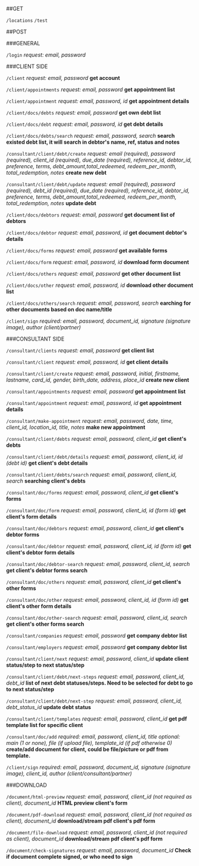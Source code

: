 ##GET

`/locations`
`/test`

##POST

###GENERAL

`/login`
*request: email, password*

###CLIENT SIDE

`/client`
*request: email, password*
**get account**

`/client/appointments`
*request: email, password*
**get appointment list**

`/client/appointment`
*request: email, password, id*
**get appointment details**

`/client/docs/debts`
*request: email, password*
**get own debt list**

`/client/docs/debt`
*request: email, password, id*
**get debt details**

`/client/docs/debts/search`
*request: email, password, search*
**search existed debt list, it will search in debtor's name, ref, status and notes**

`/consultant/client/debt/create`
*request: email (required), password (required), client_id (required), due_date (required), reference_id, debtor_id, preference, terms, debt_amount,total_redeemed, redeem_per_month, total_redemption, notes*
**create new debt**

`/consultant/client/debt/update`
*request: email (required), password (required), debt_id (required), due_date (required), reference_id, debtor_id, preference, terms, debt_amount,total_redeemed, redeem_per_month, total_redemption, notes*
**update debt**

`/client/docs/debtors`
*request: email, password*
**get document list of debtors**

`/client/docs/debtor`
*request: email, password, id*
**get document debtor's details**

`/client/docs/forms`
*request: email, password*
**get available forms**

`/client/docs/form`
*request: email, password, id*
**download form document**

`/client/docs/others`
*request: email, password*
**get other document list**

`/client/docs/other`
*request: email, password, id*
**download other document list**

`/client/docs/others/search`
*request: email, password, search*
**earching for other documents based on doc name/title**

`/client/sign`
*required: email, password, document_id, signature (signature image), author (client/partner)*

###CONSULTANT SIDE

`/consultant/clients`
*request: email, password*
**get client list**

`/consultant/client`
*request: email, password, id*
**get client details**

`/consultant/client/create`
*request: email, password, initial, firstname, lastname, card_id, gender, birth_date, address, place_id*
**create new client**

`/consultant/appointments`
*request: email, password*
**get appointment list**

`/consultant/appointment`
*request: email, password, id*
**get appointment details**

`/consultant/make-appointment`
*request: email, password, date, time, client_id, location_id, title, notes*
**make new appointment**

`/consultant/client/debts`
*request: email, password, client_id*
**get client's debts**

`/consultant/client/debt/details`
*request: email, password, client_id, id (debt id)*
**get client's debt details**

`/consultant/client/debts/search`
*request: email, password, client_id, search*
**searching client's debts**

`/consultant/doc/forms`
*request: email, password, client_id*
**get client's forms**

`/consultant/doc/form`
*request: email, password, client_id, id (form id)*
**get client's form details**

`/consultant/doc/debtors`
*request: email, password, client_id*
**get client's debtor forms**

`/consultant/doc/debtor`
*request: email, password, client_id, id (form id)*
**get client's debtor form details**

`/consultant/doc/debtor-search`
*request: email, password, client_id, search*
**get client's debtor forms search**

`/consultant/doc/others`
*request: email, password, client_id*
**get client's other forms**

`/consultant/doc/other`
*request: email, password, client_id, id (form id)*
**get client's other form details**

`/consultant/doc/other-search`
*request: email, password, client_id, search*
**get client's other forms search**

`/consultant/companies`
*request: email, password*
**get company debtor list**

`/consultant/employers`
*request: email, password*
**get company debtor list**

`/consultant/client/next`
*request: email, password, client_id*
**update client status/step to next status/step**

`/consultant/client/debt/next-steps`
*request: email, password, client_id, debt_id*
**list of next debt statuses/steps. Need to be selected for debt to go to next status/step**

`/consultant/client/debt/next-step`
*request: email, password, client_id, debt_status_id*
**update debt status**

`/consultant/client/templates`
*request: email, password, client_id*
**get pdf template list for specific client**

`/consultant/doc/add`
*required: email, password, client_id, title
optional: main (1 or none), file (if upload file), template_id (if pdf otherwise 0)*
**create/add document for client, could be file/picture or pdf from template.**

`/client/sign`
*required: email, password, document_id, signature (signature image), client_id, author (client/consultant/partner)*

###DOWNLOAD

`/document/html-preview`
*request: email, password, client_id (not required as client), document_id*
**HTML preview client's form**

`/document/pdf-download`
*request: email, password, client_id (not required as client), document_id*
**download/stream pdf client's pdf form**

`/document/file-download`
*request: email, password, client_id (not required as client), document_id*
**download/stream pdf client's pdf form**

`/document/check-signatures`
*request: email, password, document_id*
**Check if document complete signed, or who need to sign**